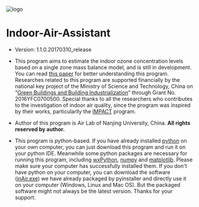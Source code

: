 ![logo](https://github.com/jialeishen/Indoor-Ozone-PPB/blob/master/newlogo.jpg)
# Indoor-Air-Assistant
 - Version: 1.1.0.20170310_release

 - This program aims to estimate the indoor ozone concentration levels based on a single zone mass balance model, and is still in development. You can read [this paper](http://jialeishen.github.io/files/HB2017_Full_Paper_0240.pdf) for better understanding this program. Researches related to this program are supported financially by the national key project of the Ministry of Science and Technology, China on “[Green Buildings and Building Industrialization](http://buildingventilation.org/eng_index.html)” through Grant No. 2016YFC0700500. Special thanks to all the researchers who contributes to the investigation of indoor air quality, since the program was inspired by their works, particularlly the [IMPACT](http://www.ucl.ac.uk/sustainableheritage-save/impact/index.htm) program. 

 - Author of this program is Air Lab of Nanjing University, China. **All rights reserved by author.**

 - This program is python-based. If you have already installed [python](https://www.python.org/) on your own computer, you can just download this program and run it on your python IDE. Meanwhile some python packages are necessary for running this program, including [wxPython](https://www.wxpython.org), [numpy](http://www.numpy.org/) and [matplotlib](http://matplotlib.org/). Please make sure your computer has successfully installed them. If you don't have python on your computer, you can download the software ([inAir.exe](http://jialeishen.github.io/files/inAir.exe)) we have already packaged by pyinstaller and directly use it on your computer (Windows, Linux and Mac OS). But the packaged software might not always be the latest version. Thanks for your support.
